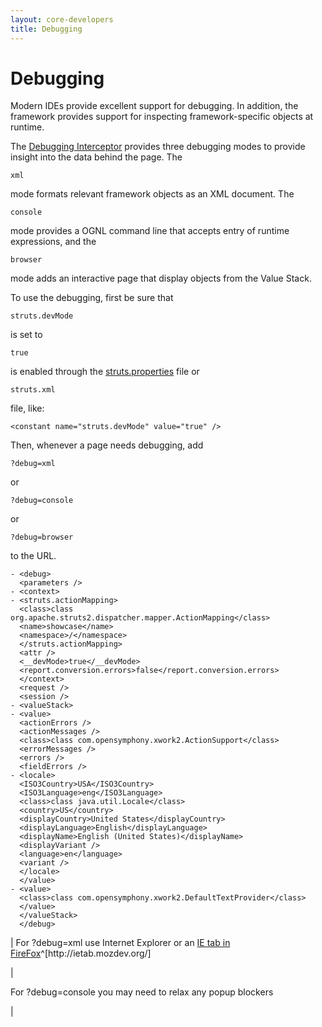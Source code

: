 ```yaml
---
layout: core-developers
title: Debugging
---
```


# Debugging

Modern IDEs provide excellent support for debugging\. In addition, the framework provides support for inspecting framework\-specific objects at runtime\.

The [Debugging Interceptor](debugging-interceptor.html) provides three debugging modes to provide insight into the data behind the page\. The 

~~~~~~~
xml
~~~~~~~
 mode formats relevant framework objects as an XML document\. The 

~~~~~~~
console
~~~~~~~
 mode provides a OGNL command line that accepts entry of runtime expressions, and the 

~~~~~~~
browser
~~~~~~~
 mode adds an interactive page that display objects from the Value Stack\.

To use the debugging, first be sure that 

~~~~~~~
struts.devMode
~~~~~~~
 is set to 

~~~~~~~
true
~~~~~~~
 is enabled through the [struts\.properties](struts-properties.html) file or 

~~~~~~~
struts.xml
~~~~~~~
 file, like:


~~~~~~~
<constant name="struts.devMode" value="true" />

~~~~~~~

Then, whenever a page needs debugging, add 

~~~~~~~
?debug=xml
~~~~~~~
 or 

~~~~~~~
?debug=console
~~~~~~~
 or 

~~~~~~~
?debug=browser
~~~~~~~
 to the URL\.


~~~~~~~
- <debug>
  <parameters /> 
- <context>
- <struts.actionMapping>
  <class>class org.apache.struts2.dispatcher.mapper.ActionMapping</class> 
  <name>showcase</name> 
  <namespace>/</namespace> 
  </struts.actionMapping>
  <attr /> 
  <__devMode>true</__devMode> 
  <report.conversion.errors>false</report.conversion.errors> 
  </context>
  <request /> 
  <session /> 
- <valueStack>
- <value>
  <actionErrors /> 
  <actionMessages /> 
  <class>class com.opensymphony.xwork2.ActionSupport</class> 
  <errorMessages /> 
  <errors /> 
  <fieldErrors /> 
- <locale>
  <ISO3Country>USA</ISO3Country> 
  <ISO3Language>eng</ISO3Language> 
  <class>class java.util.Locale</class> 
  <country>US</country> 
  <displayCountry>United States</displayCountry> 
  <displayLanguage>English</displayLanguage> 
  <displayName>English (United States)</displayName> 
  <displayVariant /> 
  <language>en</language> 
  <variant /> 
  </locale>
  </value>
- <value>
  <class>class com.opensymphony.xwork2.DefaultTextProvider</class> 
  </value>
  </valueStack>
  </debug>

~~~~~~~



| For ?debug=xml use Internet Explorer or an [IE tab in FireFox](http://ietab\.mozdev\.org/)^[http://ietab\.mozdev\.org/]

| 


For ?debug=console you may need to relax any popup blockers

| 